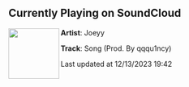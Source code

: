 ## Currently Playing on SoundCloud

[<img align="left" width="100" src="https://i1.sndcdn.com/artworks-kLyHSfUg2fY6zfwE-3ljFwA-t500x500.jpg">](https://soundcloud.com/jxxyy/song?in=nabimenj/sets/jjoeyy)

**Artist**: Joeyy 

**Track**: Song (Prod. By qqqu1ncy)

Last updated at 12/13/2023 19:42
